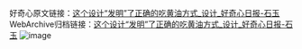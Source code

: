 好奇心原文链接：[这个设计“发明”了正确的吃黄油方式_设计_好奇心日报-石玉](https://www.qdaily.com/articles/7065.html)
WebArchive归档链接：[这个设计“发明”了正确的吃黄油方式_设计_好奇心日报-石玉](http://web.archive.org/web/20190623171707/https://www.qdaily.com/articles/7065.html)
![image](http://ww3.sinaimg.cn/large/007d5XDply1g3wbf6jeo3j30u04z51kx)